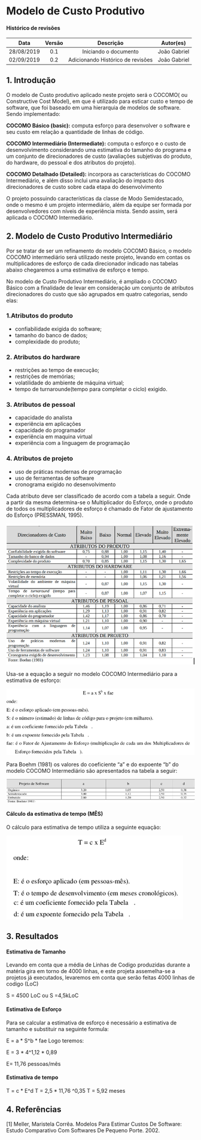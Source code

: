 # Modelo de Custo Produtivo

#### Histórico de revisões
|   Data   |  Versão  |        Descrição       |          Autor(es)          |
|:--------:|:--------:|:----------------------:|:---------------------------:|
|28/08/2019|   0.1    | Iniciando o documento       |  João Gabriel  |
|02/09/2019|   0.2    | Adicionando Histórico de revisões       |  João Gabriel   |

## 1. Introdução

O modelo de Custo produtivo aplicado neste projeto será o COCOMO( ou Constructive Cost Model), em que é utilizado para esticar custo e tempo de software, que foi baseado em uma hierarquia de modelos de software. Sendo implementado:

**COCOMO Básico (basic):** computa esforço para desenvolver o software e seu custo em relação a quantidade de linhas de código.

**COCOMO Intermediário (Intermediate):** computa o esforço e o custo de desenvolvimento considerando uma estimativa do tamanho do programa e um conjunto de direcionadores de custo (avaliações subjetivas do produto, do hardware, do pessoal e dos atributos do projeto).  

**COCOMO Detalhado (Detailed):** incorpora as características do COCOMO Intermediário, e além disso inclui uma avaliação do  impacto dos direcionadores de custo sobre cada etapa do desenvolvimento

O projeto possuindo características da classe de Modo Semidestacado, onde o mesmo é um projeto intermediário, além da equipe ser formada por desenvolvedores com níveis de experiência mista. Sendo assim, será aplicada o  COCOMO Intermediário.

## 2. Modelo de Custo Produtivo Intermediário 

Por se tratar de ser um refinamento do modelo COCOMO Básico, o modelo COCOMO intermediário será utilizado neste projeto, levando em contas os multiplicadores de esforço de cada direcionador indicado nas tabelas abaixo chegaremos a uma estimativa de esforço e tempo.

No modelo de Custo Produtivo Intermediário, é ampliado o COCOMO Básico com a finalidade de levar em consideração um conjunto de atributos direcionadores do custo que são agrupados em quatro categorias, sendo elas:

### 1.Atributos do produto
* confiabilidade exigida do software;
* tamanho do banco de dados;
* complexidade do produto;
### 2. Atributos do hardware
* restrições ao tempo de execução;
* restrições de memórias;
* volatilidade do ambiente de máquina virtual;
* tempo de turnarounde(tempo para completar o ciclo) exigido.
### 3. Atributos de pessoal
* capacidade do analista
* experiência em aplicações
* capacidade do programador
* experiência em maquina virtual
* experiência com a linguagem de programação
### 4. Atributos de projeto
* uso de práticas modernas de programação
* uso de ferramentas de software
* cronograma exigido no desenvolvimento

Cada atributo deve ser classificado de acordo com a tabela a seguir. Onde a partir da mesma determina-se o Multiplicador do Esforço, onde o produto de todos os  multiplicadores de esforço é chamado de Fator de ajustamento do Esforço (PRESSMAN, 1995).


[![DirecionadoresdeCustoCOCOMO](img/DirecionadoresdeCustoCOCOMO.png)](img/DirecionadoresdeCustoCOCOMO.png)<br>

Usa-se a equação a seguir no modelo COCOMO Intermediário para a estimativa de esforço:


[![EstimativadeEsforçoCOCOMO](img/EstimativadeEsforçoCOCOMO.png)](img/EstimativadeEsforçoCOCOMO.png)<br>

Para Boehm (1981) os valores do coeficiente “a” e do expoente “b” do modelo COCOMO Intermediário são apresentados na tabela a seguir:

[![CoeficientesCOCOMO](img/CoeficientesCOCOMO.png)](img/CoeficientesCOCOMO.png)<br>

#### Cálculo da estimativa de tempo (MÊS)
O cálculo para estimativa de tempo utiliza a seguinte equação:

[![EstimativaTempoCOCOMO](img/EstimativaTempoCOCOMO.png)](img/EstimativaTempoCOCOMO.png)<br>

## 3. Resultados 
 
#### Estimativa de Tamanho
Levando em conta que a média de Linhas de Codigo produzidas durante a matéria gira em torno de 4000 linhas, e este projeta assemelha-se a projetos já executados, levaremos em conta que serão feitas 4000 linhas de codigo (LoC)
 
 S = 4500 LoC ou S  =4,5kLoC

#### Estimativa de Esforço
 Para se calcular a estimativa de esforço é necessário  a estimativa de tamanho e substituir na seguinte formula:
  
  E = a * S^b * fae
  Logo teremos:

   E = 3 * 4^1,12 * 0,89

   E= 11,76 pessoas/mês

#### Estimativa de tempo

 T = c * E^d
 T = 2,5 * 11,76 ^0,35
 T = 5,92 meses



## 4. Referências
[1] Meller, Maristela Corrêa. Modelos Para Estimar Custos De Software: Estudo Comparativo Com Softwares De Pequeno Porte. 2002. 
